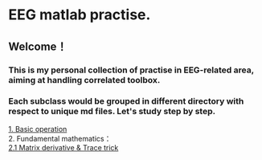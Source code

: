 # EEG matlab practise.

## Welcome！  
### This is my personal collection of practise in EEG-related area, aiming at handling correlated toolbox.
### Each subclass would be grouped in different directory with respect to unique md files. Let's study step by step.   
[1. Basic operation](https://github.com/Meur3ault/Matlab_Wavelet_SignalProcessing_Collection/blob/main/Preliminary%20operation/Preliminary%20operation.ipynb)  
2. Fundamental mathematics：    
[2.1 Matrix derivative & Trace trick](https://github.com/Meur3ault/EEG_paper_repreduce/blob/main/Fundamental%20mathematics/Matrix%20derivatives%20%26%20Trace%20tricks.ipynb)

